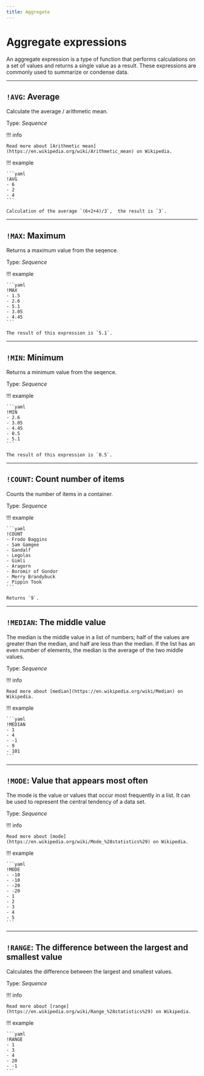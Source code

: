 ```yaml
---
title: Aggregate
---
```


# Aggregate expressions

An aggregate expression is a type of function that performs calculations on a set of values and returns a single value as a result.
These expressions are commonly used to summarize or condense data.

---

## `!AVG`: Average 

Calculate the average / arithmetic mean.

Type: _Sequence_

!!! info

	Read more about [Arithmetic mean](https://en.wikipedia.org/wiki/Arithmetic_mean) on Wikipedia.

!!! example

	```yaml
	!AVG
	- 6
	- 2
	- 4
	```

	Calculation of the average `(6+2+4)/3`,  the result is `3`.

---

## `!MAX`: Maximum 

Returns a maximum value from the seqence.

Type: _Sequence_

!!! example

	```yaml
	!MAX
	- 1.5
	- 2.6
	- 5.1
	- 3.05
	- 4.45
	```

	The result of this expression is `5.1`.

---

## `!MIN`: Minimum 

Returns a minimum value from the seqence.

Type: _Sequence_

!!! example

	```yaml
	!MIN
	- 2.6
	- 3.05
	- 4.45
	- 0.5
	- 5.1
	```

	The result of this expression is `0.5`.

---

## `!COUNT`: Count number of items 

Counts the number of items in a container.

Type: _Sequence_

!!! example

	```yaml
	!COUNT
	- Frodo Baggins
	- Sam Gamgee
	- Gandalf
	- Legolas
	- Gimli
	- Aragorn
	- Boromir of Gondor
	- Merry Brandybuck
	- Pippin Took
	```

	Returns `9`.

---

## `!MEDIAN`: The middle value 

The median is the middle value in a list of numbers; half of the values are greater than the median, and half are less than the median.
If the list has an even number of elements, the median is the average of the two middle values.

Type: _Sequence_


!!! info

	Read more about [median](https://en.wikipedia.org/wiki/Median) on Wikipedia.


!!! example

	```yaml
	!MEDIAN
	- 1
	- 4
	- -1
	- 9
	- 101
	```

---

## `!MODE`: Value that appears most often 

The mode is the value or values that occur most frequently in a list.
It can be used to represent the central tendency of a data set.

Type: _Sequence_

!!! info

	Read more about [mode](https://en.wikipedia.org/wiki/Mode_%28statistics%29) on Wikipedia.


!!! example

	```yaml
	!MODE
	- -10
	- -10
	- -20
	- -20
	- 1
	- 2
	- 3
	- 4
	- 5
	```

---

## `!RANGE`: The difference between the largest and smallest value 

Calculates the difference between the largest and smallest values.

Type: _Sequence_

!!! info

	Read more about [range](https://en.wikipedia.org/wiki/Range_%28statistics%29) on Wikipedia.

!!! example

	```yaml
	!RANGE
	- 1
	- 3
	- 4
	- 20
	- -1
	```
